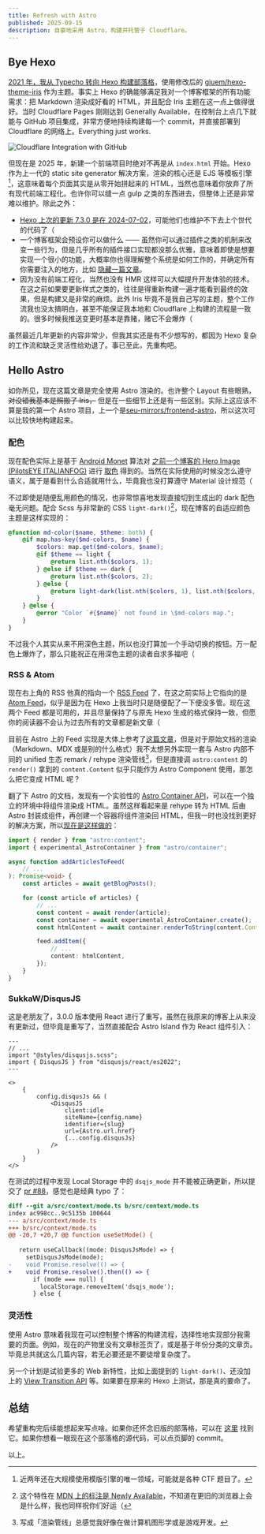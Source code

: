 ```yaml
---
title: Refresh with Astro
published: 2025-09-15
description: 自豪地采用 Astro，构建并托管于 Cloudflare。
---
```


## Bye Hexo

[2021 年，我从 Typecho 转向 Hexo 构建部落格](/archives/new-blog)，使用修改后的 [giuem/hexo-theme-iris](https://github.com/giuem/hexo-theme-iris) 作为主题。事实上 Hexo 的确能够满足我对一个博客框架的所有功能需求：把 Markdown 渲染成好看的 HTML，并且配合 Iris 主题在这一点上做得很好。当时 Cloudflare Pages 刚刚达到 Generally Available，在控制台上点几下就能与 GitHub 项目集成，非常方便地持续构建每一个 commit，并直接部署到 Cloudflare 的网络上。Everything just works.

![Cloudflare Integration with GitHub](https://i.dawnlab.me/50e06b3884da4c6c3e22dbbcd7c20941.png)

但现在是 2025 年，新建一个前端项目时绝对不再是从 `index.html` 开始。Hexo 作为上一代的 static site generator 解决方案，渲染的核心还是 EJS 等模板引擎[^template-engine]，这意味着每个页面其实是从零开始拼起来的 HTML，当然也意味着你放弃了所有现代前端工程化。也许你可以缝一点 gulp 之类的东西进去，但整体上还是非常难以维护。除此之外：

- [Hexo 上次的更新 7.3.0 是在 2024-07-02](https://github.com/hexojs/hexo/releases/tag/v7.3.0)，可能他们也维护不下去上个世代的代码了（
- 一个博客框架会预设你可以做什么 —— 虽然你可以通过插件之类的机制来改变一些行为，但是几乎所有的插件接口实现都没那么优雅，意味着即使是想要实现一个很小的功能，大概率你也得理解整个系统是如何工作的，并确定所有你需要注入的地方，比如 [隐藏一篇文章](https://prinsss.github.io/hexo-plugin-to-make-posts-sage-unlisted/)。
- 因为没有前端工程化，当然也没有 HMR 这样可以大幅提升开发体验的技术。在这之前如果要更新样式之类的，往往是得重新构建一遍才能看到最终的效果，但是构建又是非常的麻烦。此外 Iris 毕竟不是我自己写的主题，整个工作流我也没太搞明白，甚至不能保证我本地和 Cloudflare 上构建的流程是一致的。很多时候我推送变更时基本是靠赌，赌它不会爆炸（

[^template-engine]: 近两年还在大规模使用模版引擎的唯一领域，可能就是各种 CTF 题目了。

虽然最近几年更新的内容非常少，但我其实还是有不少想写的，都因为 Hexo 复杂的工作流和缺乏灵活性给劝退了。事已至此，先重构吧。

## Hello Astro

如你所见，现在这篇文章是完全使用 Astro 渲染的。也许整个 Layout 有些眼熟，~~对没错我基本是照搬了 Iris，~~ 但是在一些细节上还是有一些区别。实际上这应该不算是我的第一个 Astro 项目，上一个是[seu-mirrors/frontend-astro](https://github.com/seu-mirrors/frontend-astro)，所以这次可以比较快地构建起来。

### 配色

现在配色实际上是基于 [Android Monet](https://siddroid.com/post/android/chasing-monet-inside-the-android-framework/) 算法对 [之前一个博客的 Hero Image (PilotsEYE ITALIANFOG)](https://pilotseye.tv/wp-content/gallery/italianfog/pilotseye_italianfog_2560.jpg) 进行 [取色](https://material-foundation.github.io/material-theme-builder/) 得到的。当然在实际使用的时候没怎么遵守语义，属于是看到什么合适就用什么，毕竟我也没打算遵守 Material 设计规范（

不过即使是随便乱用颜色的情况，也非常惊喜地发现直接切到生成出的 dark 配色毫无问题。配合 Scss 与非常新的 CSS `light-dark()`[^light-dark]，现在博客的自适应颜色主题是这样实现的：

[^light-dark]: 这个特性在 [MDN 上的标注是 Newly Available](https://developer.mozilla.org/en-US/docs/Web/CSS/color_value/light-dark#browser_compatibility)，不知道在更旧的浏览器上会是什么样，我也同样祝你们好运（

```scss
@function md-color($name, $theme: both) {
    @if map.has-key($md-colors, $name) {
        $colors: map.get($md-colors, $name);
        @if $theme == light {
            @return list.nth($colors, 1);
        } @else if $theme == dark {
            @return list.nth($colors, 2);
        } @else {
            @return light-dark(list.nth($colors, 1), list.nth($colors, 2));
        }
    } @else {
        @error "Color `#{$name}` not found in \$md-colors map.";
    }
}
```

不过我个人其实从来不用深色主题，所以也没打算加一个手动切换的按钮。万一配色上爆炸了，那么只能祝正在用深色主题的读者自求多福吧（

### RSS & Atom

现在右上角的 RSS 他真的指向一个 [RSS Feed](/rss.xml) 了，在这之前实际上它指向的是 [Atom Feed](/atom.xml)，似乎是因为在 Hexo 上我当时只是随便配了一下便没多管。现在这两个 Feed 都是可用的，并且尽量保持了与原先 Hexo 生成的格式保持一致，但愿你的阅读器不会认为过去所有的文章都是新文章（

目前在 Astro 上的 Feed 实现是大体上参考了[这篇文章](https://gsong.dev/articles/astro-feed-unified/)，但是对于原始文档的渲染（Markdown、MDX 或是别的什么格式）我不太想另外实现一套与 Astro 内部不同的 unified 生态 remark / rehype 渲染管线[^pipeline]，但是直接调 `astro:content` 的 `render()` 拿到的 `content.Content` 似乎只能作为 Astro Component 使用，那怎么把它变成 HTML 呢？

翻了下 Astro 的文档，发现有一个实验性的 [Astro Container API](https://docs.astro.build/en/reference/container-reference/)，可以在一个独立的环境中将组件渲染成 HTML。虽然这样看起来是 rehype 转为 HTML 后由 Astro 封装成组件，再创建一个容器将组件渲染回 HTML，但我一时也没找到更好的解决方案，所以[现在是这样做的](https://github.com/idawnlight/blog-astro/blob/220f29a541ad6b1d88c37490ccb6ae61ae5ba0ce/src/lib/feeds.ts#L40-L64)：

```typescript
import { render } from "astro:content";
import { experimental_AstroContainer } from "astro/container";

async function addArticlesToFeed(
    // ...
): Promise<void> {
    const articles = await getBlogPosts();

    for (const article of articles) {
        // ...
        const content = await render(article);
        const container = await experimental_AstroContainer.create();
        const htmlContent = await container.renderToString(content.Content);

        feed.addItem({
            // ...
            content: htmlContent,
        });
    }
}
```

[^pipeline]: 写成「渲染管线」总感觉我好像在做计算机图形学或是游戏开发。

### SukkaW/DisqusJS

这是老朋友了，3.0.0 版本使用 React 进行了重写，虽然在我原来的博客上从来没有更新过，但毕竟是重写了，当然直接配合 Astro Island 作为 React 组件引入：

```astro
---
// ...
import "@styles/disqusjs.scss";
import { DisqusJS } from "disqusjs/react/es2022";
---

<>
    {
        config.disqusJs && (
            <DisqusJS
                client:idle
                siteName={config.name}
                identifier={slug}
                url={Astro.url.href}
                {...config.disqusJs}
            />
        )
    }
</>
```

在测试的过程中发现 Local Storage 中的 `dsqjs_mode` 并不能被正确更新，所以提交了 [pr #88](https://github.com/SukkaW/DisqusJS/pull/88)，感觉也是经典 typo 了：

```diff
diff --git a/src/context/mode.ts b/src/context/mode.ts
index ac998cc..9c5135b 100644
--- a/src/context/mode.ts
+++ b/src/context/mode.ts
@@ -20,7 +20,7 @@ function useSetMode() {
 
   return useCallback((mode: DisqusJsMode) => {
     setDisqusJsMode(mode);
-    void Promise.resolve(() => {
+    void Promise.resolve().then(() => {
       if (mode === null) {
         localStorage.removeItem('dsqjs_mode');
       } else {
```

### 灵活性

使用 Astro 意味着我现在可以控制整个博客的构建流程，选择性地实现部分我需要的页面。例如，现在的产物里没有文章标签页了，或是基于年份分类的文章页。毕竟总共就这么几篇内容，若无必要还是不要徒增复杂度了。

另一个计划是试验更多的 Web 新特性，比如上面提到的 `light-dark()`、还没加上的 [View Transition API](https://developer.mozilla.org/en-US/docs/Web/API/View_Transition_API) 等。如果要在原来的 Hexo 上测试，那是真的要命了。

## 总结

希望重构完后续能想起来写点啥。如果你还怀念旧版的部落格，可以在 [这里](https://dawn-blog.pages.dev/) 找到它。如果你想看一眼现在这个部落格的源代码，可以点页脚的 commit。

以上。